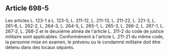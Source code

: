 Article 698-5
----
Les articles L. 123-1 à L. 123-5, L. 211-12, L. 211-13, L. 211-22, L. 221-3, L.
261-6, L. 262-2, L. 264-3, L. 264-5, L. 265-1, L. 265-3, L. 266-2, L. 267-1, L.
267-2, L. 268-2 et le deuxième alinéa de l'article L. 311-2 du code de justice
militaire sont applicables. Conformément à l'article L. 211-21 du même code, la
personne mise en examen, le prévenu ou le condamné militaire doit être détenu
dans des locaux séparés.
